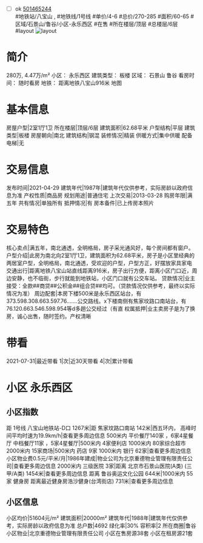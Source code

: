 - [ ] ok [501465244](https://bj.5i5j.com/ershoufang/501465244.html)  
 #地铁站/八宝山 ,  #地铁线/1号线
#单价/4-6 #总价/270-285 #面积/60-65   #区域/石景山/鲁谷/小区-永乐西区 #在售 #所在楼层/顶层 #总楼层/6层 #layout 
![layout](http://image2a.5i5j.com/bdir/layout/cb16c68080974cb4bbf30368509ad137.jpg_P5.jpg) 
# 简介 
 280万,  4.47万/m² 
小区： 永乐西区
建筑类型： 板楼
区域： 石景山 鲁谷
看房时间： 随时看房
地铁： 距离地铁八宝山916米 地图
# 基本信息 
 房屋户型|2室1厅1卫
所在楼层|顶层/6层
建筑面积|62.68平米
户型结构|平层
建筑类型|板楼
房屋朝向|南北
建筑结构|钢混
装修情况|精装
供暖方式|集中供暖
配备电梯|无
# 交易信息 
 发布时间|2021-04-29
建筑年代|1987年|建筑年代仅供参考，实际房龄以政府信息为准
产权性质|商品房
规划用途|普通住宅
上次交易|2013-03-28
购房年限|满五年
共有情况|单独所有
抵押情况|有
房本备件|已上传房本照片
# 交易特色 
 核心卖点|满五年，南北通透，全明格局，房子采光通风好，每个房间都有窗户。
户型介绍|此房为南北向2室1厅1卫，建筑面积为62.68平米，房子是小区里经典的两居室户型，全明格局，南北通透，受欢迎的户型，户型方正，好摆放家具家电
交通出行|距离地铁八宝山站直线距离916米，房子出行方便，距离小区门口近，周边安静，也不临街，步行就能到地铁站，小区门口就有公交车站。
贷款情况|业主接受：全款##商贷##公积金##组合贷##均可。（贷款情况仅供参考，最终以实际情况为准）
周边配套|本房下楼500米是永乐西区站台，有373.598.308.663.597.76.......公交路线。x下楼南侧有焦家坟路口南站台，有76.120.663.546.598.954等d多趟公交经过（有直
权属抵押|业主卖房子是为了换房，诚心出售，随时签约。产权清晰
# 带看 
 2021-07-31|最近带看	 1|次|近30天带看	 4|次|累计带看
# 小区 永乐西区
## 小区指数 
 距 1号线 八宝山地铁站-D口 1267米|距 焦家坟路口南站 142米|西五环内， 高峰时间平均时速为19.9km/h|查看更多周边信息
500米内 平价餐厅140家 ，6家4星餐厅
中档餐厅11家 ，5家4星餐厅|500米内 4家便利店
1000米内 80家综合超市
2000米内 15家商场|500米内 药店 9家
1000米内 银行 62家|查看更多周边信息
小区物业费0.5元/平米/月|1986年建成|物业公司为北京重德物业管理有限责任公司|查看更多周边信息
2000米内 三级医院 3家|距离 北京市石景山医院(A类) (三甲/A类) 1454米|查看更多周边信息
距离 鲁谷奥运文化公园 644米|1000米内 55家 健身房
距离最近健身房浩沙健身(台湾街店) 731米|查看更多周边信息
## 小区信息 
 小区均价|51604元/m²
建筑面积|20000m²
建筑年代|1988年|建筑年代仅供参考，实际房龄以政府信息为准
总户数|4692
绿化率|30%
容积率|2
所在商圈|鲁谷
小区物业|北京重德物业管理有限责任公司
小区在售房源38套
小区在租房源21套
